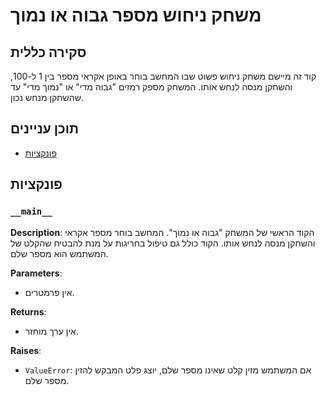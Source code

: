 # משחק ניחוש מספר גבוה או נמוך

## סקירה כללית

קוד זה מיישם משחק ניחוש פשוט שבו המחשב בוחר באופן אקראי מספר בין 1 ל-100, והשחקן מנסה לנחש אותו. המשחק מספק רמזים "גבוה מדי" או "נמוך מדי" עד שהשחקן מנחש נכון.

## תוכן עניינים

- [פונקציות](#פונקציות)

## פונקציות

### `__main__`

**Description**: הקוד הראשי של המשחק "גבוה או נמוך". המחשב בוחר מספר אקראי והשחקן מנסה לנחש אותו.
הקוד כולל גם טיפול בחריגות על מנת להבטיח שהקלט של המשתמש הוא מספר שלם.

**Parameters**:
- אין פרמטרים.

**Returns**:
- אין ערך מוחזר.

**Raises**:
- `ValueError`: אם המשתמש מזין קלט שאינו מספר שלם, יוצג פלט המבקש להזין מספר שלם.
